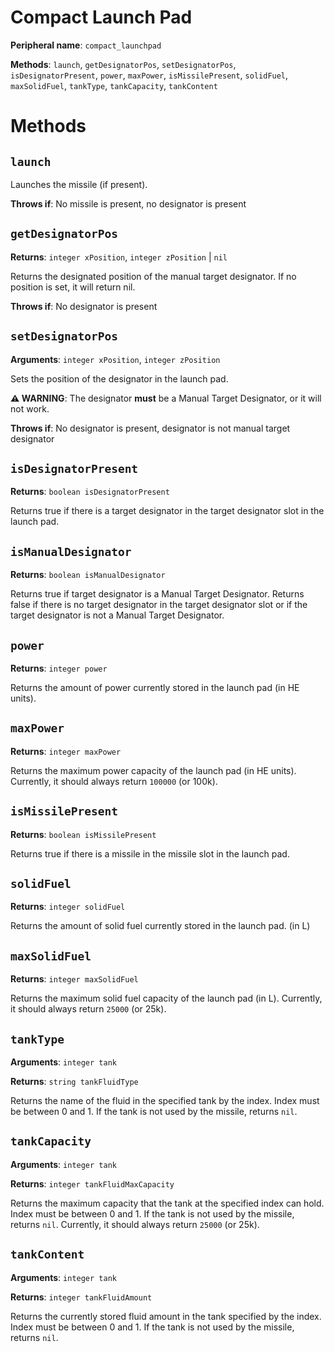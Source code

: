 # Compact Launch Pad

**Peripheral name**: `compact_launchpad`

**Methods**: `launch`, `getDesignatorPos`, `setDesignatorPos`, `isDesignatorPresent`, `power`,
`maxPower`, `isMissilePresent`, `solidFuel`, `maxSolidFuel`, `tankType`, `tankCapacity`, `tankContent`

# Methods

## `launch`

Launches the missile (if present).

**Throws if**: No missile is present, no designator is present

## `getDesignatorPos`

**Returns**: `integer xPosition`, `integer zPosition` | `nil`

Returns the designated position of the manual target designator. If no position is set, it will return nil.

**Throws if**: No designator is present

## `setDesignatorPos`

**Arguments**: `integer xPosition`, `integer zPosition`

Sets the position of the designator in the launch pad.

**⚠ WARNING**: The designator **must** be a Manual Target Designator, or it will not work.

**Throws if**: No designator is present, designator is not manual target designator

## `isDesignatorPresent`

**Returns**: `boolean isDesignatorPresent`

Returns true if there is a target designator in the target designator slot in the launch pad.

## `isManualDesignator`

**Returns**: `boolean isManualDesignator`

Returns true if target designator is a Manual Target Designator. Returns false if there is no target
designator in the target designator slot or if the target designator is not a Manual Target Designator.

## `power`

**Returns**: `integer power`

Returns the amount of power currently stored in the launch pad (in HE units).

## `maxPower`

**Returns**: `integer maxPower`

Returns the maximum power capacity of the launch pad (in HE units).
Currently, it should always return `100000` (or 100k).

## `isMissilePresent`

**Returns**: `boolean isMissilePresent`

Returns true if there is a missile in the missile slot in the launch pad.

## `solidFuel`

**Returns**: `integer solidFuel`

Returns the amount of solid fuel currently stored in the launch pad. (in L)

## `maxSolidFuel`

**Returns**: `integer maxSolidFuel`

Returns the maximum solid fuel capacity of the launch pad (in L).
Currently, it should always return `25000` (or 25k).

## `tankType`

**Arguments**: `integer tank`

**Returns**: `string tankFluidType`

Returns the name of the fluid in the specified tank by the index. Index must be between 0
and 1. If the tank is not used by the missile, returns `nil`.

## `tankCapacity`

**Arguments**: `integer tank`

**Returns**: `integer tankFluidMaxCapacity`

Returns the maximum capacity that the tank at the specified index can hold. Index must be between 0
and 1. If the tank is not used by the missile, returns `nil`.
Currently, it should always return `25000` (or 25k).

## `tankContent`

**Arguments**: `integer tank`

**Returns**: `integer tankFluidAmount`

Returns the currently stored fluid amount in the tank specified by the index. Index must be between 0
and 1. If the tank is not used by the missile, returns `nil`.